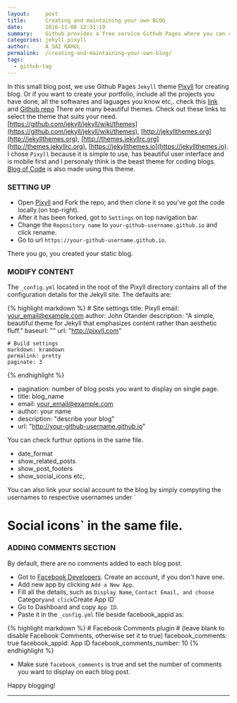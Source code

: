 ```yaml
---
layout:     post
title:      Creating and maintaining your own BLOG
date:       2016-11-08 12:31:19
summary:    Github provides a free service Github Pages where you can create static webpages easily.
categories: jekyll pixyll
author:     A SAI RAHUL
permalink:  /creating-and-maintaining-your-own-blog/
tags:
  - github-tag
---
```


In this small blog post, we use Github Pages `Jekyll` theme [Pixyll](https://github.com/johnotander/pixyll) for creating blog. Or if you want to create your portfolio, include all the projects you have done, all the softwares and laguages you know etc,. check this [link](http://raman.ch/#/) and [Github repo](https://github.com/ramancodians/ramancodians.github.io)
There are many beautiful themes. Check out these links to select the theme that suits your need.
[https://github.com/jekyll/jekyll/wiki/themes](https://github.com/jekyll/jekyll/wiki/themes), [http://jekyllthemes.org](http://jekyllthemes.org), [http://themes.jekyllrc.org](http://themes.jekyllrc.org), [https://jekyllthemes.io](https://jekyllthemes.io).
I chose `Pixyll` because it is simple to use, has beautiful user interface and is mobile first and I personaly think is the beast theme for coding blogs. [Blog of Code](http://www.blogofcodes.com) is also made using this theme.

### SETTING UP

   * Open [Pixyll](https://github.com/johnotander/pixyll) and Fork the repo, and then clone it so you've got the code locally.(on top-right).
   * After it has been forked, got to `Settings` on top navigation bar.
   * Change the `Repository name` to `your-github-username.github.io` and click rename.
   * Go to url `https://your-github-username.github.io`.

There you go, you created your static blog.

### MODIFY CONTENT

The `_config.yml` located in the root of the Pixyll directory contains all of the configuration details for the Jekyll site. The defaults are:

{% highlight markdown %}
    # Site settings
    title: Pixyll
    email: your_email@example.com
    author: John Otander
    description: "A simple, beautiful theme for Jekyll that emphasizes content rather than aesthetic fluff."
    baseurl: ""
    url: "http://pixyll.com"

    # Build settings
    markdown: kramdown
    permalink: pretty
    paginate: 3
{% endhighlight %}

   * pagination: number of blog posts you want to display on single page.
   * title: blog_name
   * email: your_email@example.com
   * author: your name
   * description: "describe your blog"
   * url: "http://your-github-username.github.io"

You can check furthur options in the same file.

   * date_format
   * show_related_posts
   * show_post_footers
   * show_social_icons etc,.

You can also link your social account to the blog by simply compyting the usernames to respective usernames under `
# Social icons` in the same file.

### ADDING COMMENTS SECTION

By default, there are no comments added to each blog post.

   * Got to [Facebook Developers](https://developers.facebook.com/apps/). Create an account, if you don't have one.
   * Add new app by clicking `Add a New App`.
   * Fill all the details, such as `Display Name`, `Contact Email, and choose `Category` and click `Create App ID`
   * Go to Dashboard and copy `App ID`.
   * Paste it in the `_config.yml` file beside facebook_appid as:

{% highlight markdown %}
    # Facebook Comments plugin
    # (leave blank to disable Facebook Comments, otherwise set it to true)
    facebook_comments: true
    facebook_appid: App ID
    facebook_comments_number: 10
{% endhighlight %}

   * Make sure `facebook_comments` is true and set the number of comments you want to display on each blog post.


Happy blogging!


---
